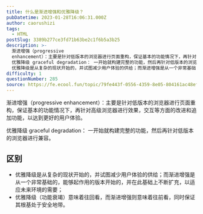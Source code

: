 ```yaml
---
title: 什么是渐进增强和优雅降级？
pubDatetime: 2023-01-28T16:06:31.000Z
author: caorushizi
tags:
  - HTML
postSlug: 3389b277ce3fd71b63be2c1f6b5a3b25
description: >-
  渐进增强（progressive
  enhancement）：主要是针对低版本的浏览器进行页面重构，保证基本的功能情况下，再针对高级浏览器进行效果，交互等方面的改进和追加功能，以达到更好的用户体验。
  优雅降级 graceful degradation： 一开始就构建完整的功能，然后再针对低版本的浏览器进行兼容。 区别
  优雅降级是从复杂的现状开始的，并试图减少用户体验的供给；而渐进增强是从一个非常基础
difficulty: 1
questionNumber: 285
source: https://fe.ecool.fun/topic/79fe443f-0556-4359-8e05-804161ac48ef
---
```


渐进增强（progressive enhancement）：主要是针对低版本的浏览器进行页面重构，保证基本的功能情况下，再针对高级浏览器进行效果，交互等方面的改进和追加功能，以达到更好的用户体验。

优雅降级 graceful degradation： 一开始就构建完整的功能，然后再针对低版本的浏览器进行兼容。

## 区别

- 优雅降级是从复杂的现状开始的，并试图减少用户体验的供给；而渐进增强是从一个非常基础的，能够起作用的版本开始的，并在此基础上不断扩充，以适应未来环境的需要；
- 优雅降级（功能衰竭）意味着往回看，而渐进增强则意味着往前看，同时保证其根基处于安全地带。
